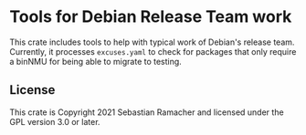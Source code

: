 # Tools for Debian Release Team work

This crate includes tools to help with typical work of Debian's release team. Currently, it processes `excuses.yaml` to check for packages that only require a binNMU for being able to migrate to testing.

## License

This crate is Copyright 2021 Sebastian Ramacher and licensed under the GPL version 3.0 or later.